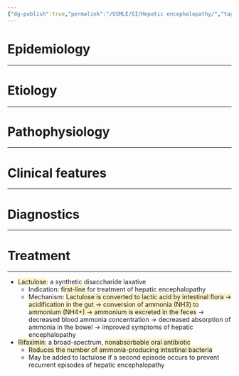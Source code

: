 ```yaml
---
{"dg-publish":true,"permalink":"/USMLE/GI/Hepatic encephalopathy/","tags":["t1"]}
---
```


# Epidemiology
---


# Etiology
---


# Pathophysiology
---


# Clinical features
---


# Diagnostics
---


# Treatment
---
- <span style="background:rgba(240, 200, 0, 0.2)">Lactulose</span>: a synthetic disaccharide laxative
	- Indication: <span style="background:rgba(240, 200, 0, 0.2)">first-line</span> for treatment of hepatic encephalopathy
	- Mechanism: <span style="background:rgba(240, 200, 0, 0.2)">Lactulose is converted to lactic acid by intestinal flora → acidification in the gut → conversion of ammonia (NH3) to ammonium (NH4+) → ammonium is excreted in the feces</span> → decreased blood ammonia concentration → decreased absorption of ammonia in the bowel → improved symptoms of hepatic encephalopathy
- <span style="background:rgba(240, 200, 0, 0.2)">Rifaximin</span>: a broad-spectrum, <span style="background:rgba(240, 200, 0, 0.2)">nonabsorbable oral antibiotic </span>
	- <span style="background:rgba(240, 200, 0, 0.2)">Reduces the number of ammonia-producing intestinal bacteria</span>
	- May be added to lactulose if a second episode occurs to prevent recurrent episodes of hepatic encephalopathy
